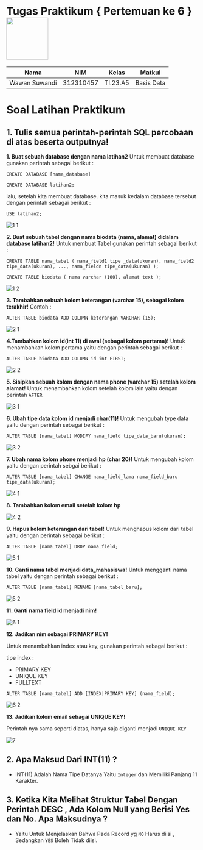 # Tugas Praktikum { Pertemuan ke 6 } <img src=https://qph.fs.quoracdn.net/main-qimg-648763cc041459725b62108f4fdf5b91 width="110px" >
|**Nama**|**NIM**|**Kelas**|**Matkul**|
|----|---|-----|------|
|Wawan Suwandi|312310457|TI.23.A5|Basis Data|

# Soal Latihan Praktikum
## 1. Tulis semua perintah-perintah SQL percobaan di atas beserta outputnya!

**1. Buat sebuah database dengan nama latihan2**
Untuk membuat database gunakan perintah sebagai berikut :

`CREATE DATABASE [nama_database]`

`CREATE DATABASE latihan2;`

lalu, setelah kita membuat database. kita masuk kedalam database tersebut dengan perintah sebagai berikut :

`USE latihan2;`

![1 1](https://github.com/Ws529/Basis-data-Pertemuan6/assets/147570983/7b4d42ec-fc52-4232-b8be-d9e88fcfba9e)


**2. Buat sebuah tabel dengan nama biodata (nama, alamat) didalam database latihan2!**
Untuk membuat Tabel gunakan perintah sebagai berikut :

`CREATE TABLE nama_tabel (
    nama_field1 tipe _data(ukuran), nama_field2 tipe_data(ukuran), ..., nama_fieldn tipe_data(ukuran)
    );`

`CREATE TABLE biodata (
    nama varchar (100),
    alamat text
    );`

![1 2](https://github.com/Ws529/Basis-data-Pertemuan6/assets/147570983/7aaedf90-d346-4241-9368-fa08c0315e6d)


**3. Tambahkan sebuah kolom keterangan (varchar 15), sebagai kolom terakhir!**
Contoh :

`ALTER TABLE biodata ADD COLUMN keterangan VARCHAR (15);`

![2 1](https://github.com/Ws529/Basis-data-Pertemuan6/assets/147570983/3d3b2ecf-f933-4c68-a791-b6b980bdad33)


**4.Tambahkan kolom id(int 11) di awal (sebagai kolom pertama)!**
Untuk menambahkan kolom pertama yaitu dengan perintah sebagai berikut :

`ALTER TABLE biodata ADD COLUMN id int FIRST; `

![2 2](https://github.com/Ws529/Basis-data-Pertemuan6/assets/147570983/8cf21207-cc35-47b9-86b2-8d75d4ee9cdd)


**5. Sisipkan sebuah kolom dengan nama phone (varchar 15) setelah kolom alamat!**
Untuk menambahkan kolom setelah kolom lain yaitu dengan perintah `AFTER`

![3 1](https://github.com/Ws529/Basis-data-Pertemuan6/assets/147570983/a07f93d8-9183-4912-b43c-12a41de36035)


**6. Ubah tipe data kolom id menjadi char(11)!**
Untuk mengubah type data yaitu dengan perintah sebagai berikut :

`ALTER TABLE [nama_tabel] MODIFY nama_field tipe_data_baru(ukuran);`

![3 2](https://github.com/Ws529/Basis-data-Pertemuan6/assets/147570983/651b7c40-9ecc-4722-907b-a74bd875044c)


**7. Ubah nama kolom phone menjadi hp (char 20)!**
Untuk mengubah kolom yaitu dengan perintah sebgai berikut :

`ALTER TABLE [nama_tabel] CHANGE nama_field_lama nama_field_baru tipe_data(ukuran);`

![4 1](https://github.com/Ws529/Basis-data-Pertemuan6/assets/147570983/efb34d86-a9c2-42c5-bdf5-65ef8b46e9ef)

**8. Tambahkan kolom email setelah kolom hp**

![4 2](https://github.com/Ws529/Basis-data-Pertemuan6/assets/147570983/103b774f-ef3d-4888-8a31-99625930db2c)

**9. Hapus kolom keterangan dari tabel!**
Untuk menghapus kolom dari tabel yaitu dengan perintah sebagai berikut :

`ALTER TABLE [nama_tabel] DROP nama_field;`

![5 1](https://github.com/Ws529/Basis-data-Pertemuan6/assets/147570983/c04cd53b-b50a-487b-b9ac-4049f0b482d6)

**10. Ganti nama tabel menjadi data_mahasiswa!**
Untuk mengganti nama tabel yaitu dengan perintah sebagai berikut :

`ALTER TABLE [nama_tabel] RENAME [nama_tabel_baru];`

![5 2](https://github.com/Ws529/Basis-data-Pertemuan6/assets/147570983/892c17c7-3bc9-4db0-8cc2-eb064b2f834a)

**11. Ganti nama field id menjadi nim!**

![6 1](https://github.com/Ws529/Basis-data-Pertemuan6/assets/147570983/626732a6-923c-4d50-94e8-41d257ffdd5d)

**12. Jadikan nim sebagai PRIMARY KEY!**

Untuk menambahkan index atau key, gunakan perintah sebagai berikut :

tipe index :

- PRIMARY KEY
- UNIQUE KEY
- FULLTEXT

`ALTER TABLE [nama_tabel] ADD [INDEX|PRIMARY KEY] (nama_field);`

![6 2](https://github.com/Ws529/Basis-data-Pertemuan6/assets/147570983/6597a6f6-ec56-441a-85c6-14325aabbfeb)

**13. Jadikan kolom email sebagai UNIQUE KEY!**

Perintah nya sama seperti diatas, hanya saja diganti menjadi `UNIQUE KEY`

![7](https://github.com/Ws529/Basis-data-Pertemuan6/assets/147570983/f965cfa0-ac94-48a6-ac65-96b30fdea79d)


## 2. Apa Maksud Dari INT(11) ?

- INT(11) Adalah Nama Tipe Datanya Yaitu `Integer` dan Memiliki Panjang 11 Karakter.

## 3. Ketika Kita Melihat Struktur Tabel Dengan Perintah DESC , Ada Kolom Null yang Berisi Yes dan No. Apa Maksudnya ?

- Yaitu Untuk Menjelaskan Bahwa Pada Record yg `NO` Harus diisi , Sedangkan `YES` Boleh Tidak diisi.



